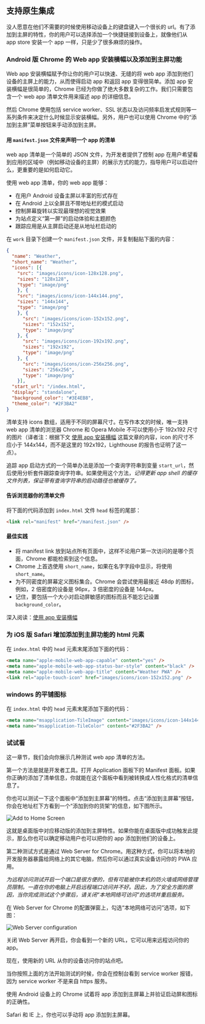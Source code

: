 ## 支持原生集成

没人愿意在他们不需要的时候使用移动设备上的键盘键入一个很长的 url。有了添加到主屏的特性，你的用户可以选择添加一个快捷链接到设备上，就像他们从 app store 安装一个 app 一样，只是少了很多麻烦的操作。

### Android 版 Chrome 的 Web app 安装横幅以及添加到主屏功能

Web app 安装横幅赋予你让你的用户可以快速、无缝的将 web app 添加到他们设备的主屏上的能力，从而使得启动 app 和返回 app 变得很简单。添加 app 安装横幅是很简单的，Chrome 已经为你做了绝大多数复杂的工作。我们只需要包含一个 web app 清单文件用来描述 app 的详细信息。

然后 Chrome 使用包括 service worker、SSL 状态以及访问频率启发式规则等一系列条件来决定什么时候显示安装横幅。另外，用户也可以使用 Chrome 中的“添加到主屏”菜单按钮来手动添加到主屏。

#### 用 `manifest.json` 文件来声明一个 app 的清单

web app 清单是一个简单的 JSON 文件，为开发者提供了控制 app 在用户希望看到应用的区域中（例如移动设备的主屏）的展示方式的能力，指导用户可以启动什么，更重要的是如何启动它。

使用 web app 清单，你的 web app 能够：

- 在用户 Android 设备主屏以丰富的形式存在
- 在 Android 上以全屏且不带地址栏的模式启动
- 控制屏幕旋转以实现最理想的视觉效果
- 为站点定义“第一屏”的启动体验和主题颜色
- 跟踪应用是从主屏启动还是从地址栏启动的

在 `work` 目录下创建一个 `manifest.json` 文件，并复制黏贴下面的内容：

```json
{
  "name": "Weather",
  "short_name": "Weather",
  "icons": [{
    "src": "images/icons/icon-128x128.png",
    "sizes": "128x128",
    "type": "image/png"
    }, {
    "src": "images/icons/icon-144x144.png",
    "sizes": "144x144",
    "type": "image/png"
    }, {
      "src": "images/icons/icon-152x152.png",
      "sizes": "152x152",
      "type": "image/png"
    }, {
      "src": "images/icons/icon-192x192.png",
      "sizes": "192x192",
      "type": "image/png"
    }, {
      "src": "images/icons/icon-256x256.png",
      "sizes": "256x256",
      "type": "image/png"
    }],
  "start_url": "/index.html",
  "display": "standalone",
  "background_color": "#3E4EB8",
  "theme_color": "#2F3BA2"
}
```

清单支持 icons 数组，适用于不同的屏幕尺寸。在写作本文的时候，唯一支持 web app 清单的浏览器 Chrome 和 Opera Mobile 不可以使用小于 192x192 尺寸的图片（译者注：根据下文 [使用 app 安装横幅](https://developers.google.com/web/fundamentals/engage-and-retain/simplified-app-installs/) 这篇文章的内容，icon 的尺寸不应小于 144x144，而不是这里的 192x192，Lighthouse 的报告也证明了这一点）。

追踪 app 启动方式的一个简单办法是添加一个查询字符串到变量 `start_url`，然后使用分析套件跟踪查询字符串。如果使用这个方法，*记得更新 app shell 的缓存文件列表，保证带有查询字符串的启动路径也被缓存了。*

#### 告诉浏览器你的清单文件

将下面的代码添加到 `index.html` 文件 `head` 标签的尾部：

```html
<link rel="manifest" href="/manifest.json" />
```

#### 最佳实践

- 将 manifest link 放到站点所有页面中，这样不论用户第一次访问的是哪个页面，Chrome 都能检索到这个信息。
- Chrome 上首选使用 `short_name`，如果在名字字段中显示，将使用 `short_name`。
- 为不同密度的屏幕定义图标集合。Chrome 会尝试使用最接近 48dp 的图标，例如，2 倍密度的设备是 96px，3 倍密度的设备是 144px。
- 记住，要包括一个大小对启动屏敏感的图标而且不能忘记设置 `background_color`。

深入阅读：[使用 app 安装横幅](https://developers.google.com/web/fundamentals/engage-and-retain/simplified-app-installs/)

### 为 iOS 版 Safari 增加添加到主屏功能的 html 元素

在 `index.html` 中的 `head` 元素末尾添加下面的代码：

```html
<meta name="apple-mobile-web-app-capable" content="yes" />
<meta name="apple-mobile-web-app-status-bar-style" content="black" />
<meta name="apple-mobile-web-app-title" content="Weather PWA" />
<link rel="apple-touch-icon" href="images/icons/icon-152x152.png" />
```

### windows 的平铺图标

在 `index.html` 中的 `head` 元素末尾添加下面的代码：

```html
<meta name="msapplication-TileImage" content="images/icons/icon-144x144.png" />
<meta name="msapplication-TileColor" content="#2F3BA2" />
```

### 试试看

这一章节，我们会向你展示几种测试 web app 清单的方法。

第一个方法是就是开发者工具。打开 Application 面板下的 Manifest 面板。如果你正确的添加了清单信息，你就能在这个面板中看到被转换成人性化格式的清单信息了。

你也可以测试一下这个面板中“添加到主屏幕”的特性。点击“添加到主屏幕”按钮，你会在地址栏下方看到一个“添加到你的货架”的信息，如下图所示。

![Add to Home Screen](https://codelabs.developers.google.com/codelabs/your-first-pwapp/img/cbfdd0302b611ab0.png)

这就是桌面版中对应移动版的添加到主屏特性。如果你能在桌面版中成功触发此提示，那么你也可以确定移动用户也可以把你的 app 添加到他们的设备上。

第二种测试方式是通过 Web Server for Chrome。用这种方式，你可以将本地的开发服务器暴露给网络上的其它电脑，然后你可以通过真实设备访问你的 PWA 应用。

*为远程访问测试开启一个端口是很方便的，但有可能被你本机的防火墙或网络管理员限制。一直在你的电脑上开启远程端口访问并不好。因此，为了安全方面的原因，当你完成测试这个步骤后，请关闭“本地网络可访问”的选项并重启服务。*

在 Web Server for Chrome 的配置弹窗上，勾选“本地网络可访问”选项，如下图：

![Web Server configuration](https://codelabs.developers.google.com/codelabs/your-first-pwapp/img/81347b12f83e4291.png)

关闭 Web Server 再开启，你会看到一个新的 URL，它可以用来远程访问你的 app。

现在，使用新的 URL 从你的设备访问你的站点吧。

当你按照上面的方法开始测试的时候，你会在控制台看到 service worker 报错，因为 service worker 不是来自 https 服务。

使用 Android 设备上的 Chrome 试着将 app 添加到主屏幕上并验证启动屏和图标的正确性。

Safari 和 IE 上，你也可以手动将 app 添加到主屏幕。
